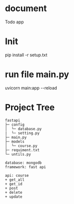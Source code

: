 
# document
Todo app

# Init
pip install -r setup.txt

# run file main.py
uvicorn main:app --reload


# Project Tree 
```
fastapi
├─ config
│  └─ database.py
|  └─ setting.py
├─ main.py
├─ models
│  └─ course.py
├─ requiment.txt
└─ untils.py

```

```
database: mongodb 
framework: fast api

api: course
+ get_all
+ get_id
+ post
+ delete
+ update

```